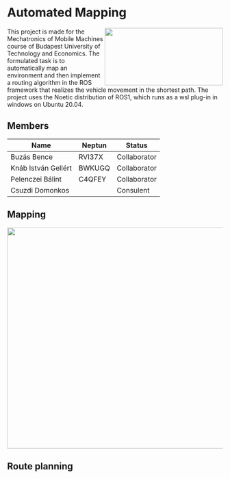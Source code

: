 # Automated Mapping

<img align="right" width="276,25" height="134" src="https://miro.medium.com/max/552/1*BnVbrXLkjtLLvk498w5cFQ.png">
This project is made for the Mechatronics of Mobile Machines course of Budapest University of Technology and Economics. 
The formulated task is to automatically map an environment and then implement a routing algorithm in the ROS framework 
that realizes the vehicle movement in the shortest path. The project uses the Noetic distribution of ROS1, which runs as a
wsl plug-in in windows on Ubuntu 20.04.

## Members

| Name          | Neptun        |Status|
| ------------- | ------------- |------------- |
| Buzás Bence   | RVI37X        |Collaborator|
| Knáb István Gellért  | BWKUGQ |Collaborator|
| Pelenczei Bálint   | C4QFEY   |Collaborator|
| Csuzdi Domonkos   |    |Consulent|

## Mapping

<img align="center" width="800" height="516" src="https://msadowski.github.io/images/slam_toolbox_odom.gif">

## Route planning
